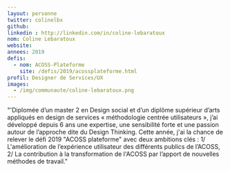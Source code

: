 ```yaml
---
layout: personne
twitter: colinelbx
github: 
linkedin : http://linkedin.com/in/coline-lebaratoux
nom: Coline Lebaratoux
website:
annees: 2019
defis: 
  - nom: ACOSS-Plateforme
    site: /defis/2019/acossplateforme.html
profil: Designer de Services/UX
images:
  - /img/communaute/coline-lebaratoux.png
---
```


"'Diplomée d’un master 2 en Design social et d’un diplôme supérieur d’arts appliqués en design de services « méthodologie centrée utilisateurs », j’ai développé depuis 6 ans une expertise, une sensibilité forte et une passion autour de l’approche dite du Design Thinking.  Cette année, j'ai la chance de relever le défi 2019 "ACOSS plateforme" avec deux ambitions clés  : 1/ L'amélioration de l’expérience utilisateur des différents publics de l’ACOSS, 2/ La contribution à la transformation de l'ACOSS par l’apport de nouvelles méthodes de travail."
